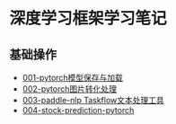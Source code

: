 # 深度学习框架学习笔记



## 基础操作

* [001-pytorch模型保存与加载](./notebooks/001_model_test/index.ipynb)
* [002-pytorch图片转化处理](./notebooks/002_transform_test/index.ipynb)
* [003-paddle-nlp Taskflow文本处理工具](./notebooks/003_nlp_taskwork_test/index.ipynb)
* [004-stock-prediction-pytorch](./notebooks/004_stock-prediction-pytorch/index.ipynb)

